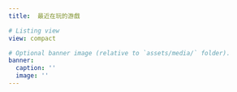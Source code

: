 ```yaml
---
title:  最近在玩的游戲

# Listing view
view: compact

# Optional banner image (relative to `assets/media/` folder).
banner:
  caption: ''
  image: ''
---
```

